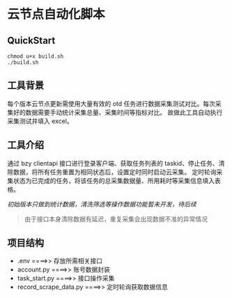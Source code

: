 # 云节点自动化脚本

## QuickStart

```shell
chmod u+x build.sh
./build.sh
```

## 工具背景

每个版本云节点更新需使用大量有效的 otd 任务进行数据采集测试对比。每次采集好的数据需要手动统计采集总量、采集时间等指标对比。
故做此工具自动执行采集测试并填入 excel。

## 工具介绍

通过 bzy clientapi 接口进行登录客户端、获取任务列表的 taskid、停止任务、清除数据，将所有任务重置为相同状态后，设置定时同时启动云采集。
定时轮询采集状态为已完成的任务，将该任务的总采集数据量、所用耗时等采集信息填入表格。

_初始版本只做到统计数据，清洗筛选等操作数据功能暂未开发，待后续_

> 由于接口本身清除数据有延迟，重复采集会出现数据不准的异常情况

## 项目结构

- .env ====>> 存放所需相关接口
- account.py ====>> 账号数据封装
- task_start.py ====>> 接口操作采集
- record_scrape_data.py ====>> 定时轮询获取数据信息
